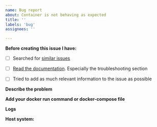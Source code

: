```yaml
---
name: Bug report
about: Container is not behaving as expected
title: ''
labels: 'bug'
assignees: ''

---
```


<!-- 
PLEASE READ BELOW AND FILL IN THE TEMPLATE!
In the future, any issues NOT using the template will be closed.
Thanks for filing an issue! Before hitting the button, please answer these questions. It's helpful to search the existing GitHub issues first. It's likely that another user has already reported the issue you're facing, or it's a known issue that we're already aware of.
-->
**Before creating this issue I have:**
<!-- Put an X in the boxes to tick them, like this [X] -->
- [ ] Searched for [similar issues](https://github.com/haugene/docker-transmission-openvpn/issues)
- [ ] [Read the documentation](https://haugene.github.io/docker-transmission-openvpn/). Especially the troubleshooting section
- [ ] Tried to add as much relevant information to the issue as possible


**Describe the problem**
<!-- A clear and concise description of what the bug is. -->

**Add your docker run command or docker-compose file**
<!-- To understand how your container is running, provide the docker run command or the docker-compose.yml file you used to start it. If you're using a GUI to set up the container then provide screenshots or a list of options and settings. -->

**Logs**
<!-- Provide all logs from the container. By default the should not be any sensitive information there, but if there is then mask it with *** or something similar.
You can get the logs by running "docker logs <container-name>". -->

**Host system:**
<!-- Are you running on Ubuntu, a NAS, Raspberry Pi, Mac OS or something else?
Which version of Docker are you using? -->
